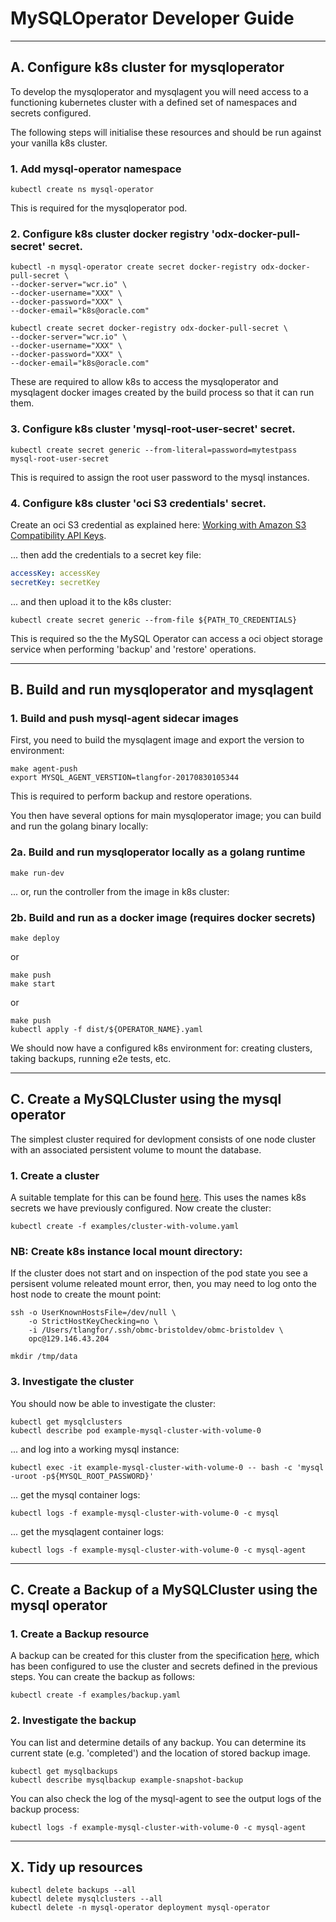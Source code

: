 # MySQLOperator Developer Guide

---
## A. Configure k8s cluster for mysqloperator

To develop the mysqloperator and mysqlagent you will need access to a functioning kubernetes cluster with a defined set of namespaces and secrets configured. 

The following steps will initialise these resources and should be run against your vanilla k8s cluster.

### 1. Add mysql-operator namespace

```
kubectl create ns mysql-operator
```

This is required for the mysqloperator pod.

### 2. Configure k8s cluster docker registry 'odx-docker-pull-secret' secret.

```
kubectl -n mysql-operator create secret docker-registry odx-docker-pull-secret \
--docker-server="wcr.io" \
--docker-username="XXX" \
--docker-password="XXX" \
--docker-email="k8s@oracle.com"

kubectl create secret docker-registry odx-docker-pull-secret \
--docker-server="wcr.io" \
--docker-username="XXX" \
--docker-password="XXX" \
--docker-email="k8s@oracle.com"
```

These are required to allow k8s to access the mysqloperator and mysqlagent docker images created by the build process so that it can run them.


### 3. Configure k8s cluster 'mysql-root-user-secret' secret.

```
kubectl create secret generic --from-literal=password=mytestpass mysql-root-user-secret
```

This is required to assign the root user password to the mysql instances.


### 4. Configure k8s cluster 'oci S3 credentials' secret.

Create an oci S3 credential as explained here: [Working with Amazon S3 Compatibility API Keys](https://docs.us-phoenix-1.oraclecloud.com/Content/Identity/Tasks/managingcredentials.htm#To4).

... then add the credentials to a secret key file:

```yaml
accessKey: accessKey
secretKey: secretKey
```

... and then upload it to the k8s cluster:

```
kubectl create secret generic --from-file ${PATH_TO_CREDENTIALS}
```

This is required so the the MySQL Operator can access a oci object storage service when performing 'backup' and 'restore' operations.

---

## B. Build and run mysqloperator and mysqlagent

### 1. Build and push mysql-agent sidecar images

First, you need to build the mysqlagent image and export the version to environment:

```
make agent-push
export MYSQL_AGENT_VERSTION=tlangfor-20170830105344
```

This is required to perform backup and restore operations.

You then have several options for main mysqloperator image; you can build and run the golang binary locally:


### 2a. Build and run mysqloperator locally as a golang runtime

```
make run-dev
```

... or, run the controller from the image in k8s cluster:

### 2b. Build and run as a docker image (requires docker secrets)

```
make deploy 
```
or
```
make push
make start
```
or
```
make push
kubectl apply -f dist/${OPERATOR_NAME}.yaml
```

We should now have a configured k8s environment for: creating clusters, taking backups, running e2e tests, etc.

---

## C. Create a MySQLCluster using the mysql operator

The simplest cluster required for devlopment consists of one node cluster with an associated persistent volume to mount the database. 

### 1. Create a cluster

A suitable template for this can be found [here](../examples/cluster-with-volume.yaml). This uses the names k8s secrets we have previously configured. Now create the cluster:

```
kubectl create -f examples/cluster-with-volume.yaml
```

### NB: Create k8s instance local mount directory:

If the cluster does not start and on inspection of the pod state you see a persisent volume releated mount error, then, you may need to log onto the host node to create the mount point:

```
ssh -o UserKnownHostsFile=/dev/null \
    -o StrictHostKeyChecking=no \
    -i /Users/tlangfor/.ssh/obmc-bristoldev/obmc-bristoldev \
    opc@129.146.43.204

mkdir /tmp/data
```

### 3. Investigate the cluster

You should now be able to investigate the cluster:

```
kubectl get mysqlclusters
kubectl describe pod example-mysql-cluster-with-volume-0
```

... and log into a working mysql instance:

```
kubectl exec -it example-mysql-cluster-with-volume-0 -- bash -c 'mysql -uroot -p${MYSQL_ROOT_PASSWORD}'
```

... get the mysql container logs:

```
kubectl logs -f example-mysql-cluster-with-volume-0 -c mysql
```

... get the mysqlagent container logs:

```
kubectl logs -f example-mysql-cluster-with-volume-0 -c mysql-agent
```

---

## C. Create a Backup of a MySQLCluster using the mysql operator


### 1. Create a Backup resource

A backup can be created for this cluster from the specification [here](../examples/backup.yaml), which has been configured to use the cluster and secrets defined in the previous steps. You can create the backup as follows:

```
kubectl create -f examples/backup.yaml
```

### 2. Investigate the backup

You can list and determine details of any backup. You can determine its current state (e.g. 'completed') and the location of stored backup image.

```
kubectl get mysqlbackups
kubectl describe mysqlbackup example-snapshot-backup
```

You can also check the log of the mysql-agent to see the output logs of the backup process:

```
kubectl logs -f example-mysql-cluster-with-volume-0 -c mysql-agent
```

---

## X. Tidy up resources

```
kubectl delete backups --all
kubectl delete mysqlclusters --all
kubectl delete -n mysql-operator deployment mysql-operator
```

